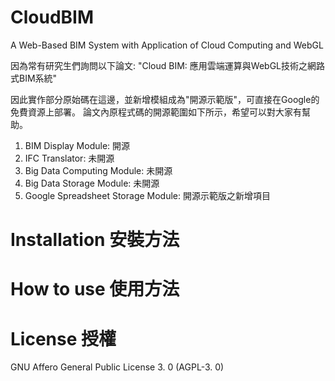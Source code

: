 # CloudBIM
A Web-Based BIM System with Application of Cloud Computing and WebGL

因為常有研究生們詢問以下論文:
"Cloud BIM: 應用雲端運算與WebGL技術之網路式BIM系統"

因此實作部分原始碼在這邊，並新增模組成為"開源示範版"，可直接在Google的免費資源上部署。
論文內原程式碼的開源範圍如下所示，希望可以對大家有幫助。

1. BIM Display Module: 開源
2. IFC Translator: 未開源
3. Big Data Computing Module: 未開源
4. Big Data Storage Module: 未開源
5. Google Spreadsheet Storage Module: 開源示範版之新增項目

# Installation 安裝方法

# How to use 使用方法

# License 授權
GNU Affero General Public License 3. 0 (AGPL-3. 0)
